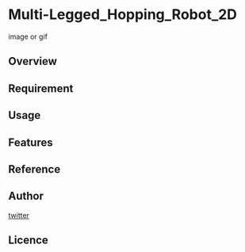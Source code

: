 # Multi-Legged_Hopping_Robot_2D

image or gif

## Overview

## Requirement

## Usage

## Features

## Reference

## Author

[twitter](https://twitter.com/Kotabrog)

## Licence
